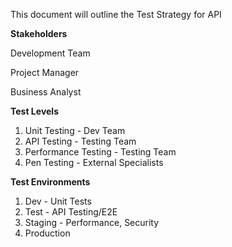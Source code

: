 This document will outline the Test Strategy for API


**Stakeholders**

Development Team

Project Manager

Business Analyst


**Test Levels**

1) Unit Testing - Dev Team
2) API Testing - Testing Team
3) Performance Testing - Testing Team
4) Pen Testing - External Specialists


**Test Environments**

1) Dev - Unit Tests
2) Test - API Testing/E2E
3) Staging - Performance, Security
4) Production
